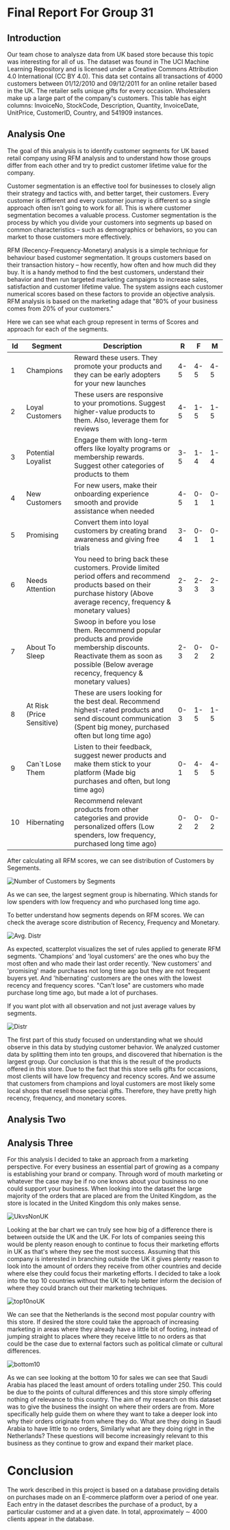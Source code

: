 # Final Report For Group 31


## Introduction
Our team chose to analysze data from UK based store because this topic was interesting for all of us. The dataset was found in The UCI Machine Learning Repository and is licensed under a Creative Commons Attribution 4.0 International (CC BY 4.0). This data set contains all transactions of 4000 customers between 01/12/2010 and 09/12/2011 for an online retailer based in the UK. The retailer sells unique gifts for every occasion. Wholesalers make up a large part of the company's customers. This table has eight columns: InvoiceNo, StockCode, Description, Quantity, InvoiceDate, UnitPrice, CustomerID, Country, and 541909 instances.

## Analysis One
The goal of this analysis is to identify customer segments for UK based retail company using RFM analysis and to understand how those groups differ from each other and try to predict customer lifetime value for the company.

Customer segmentation is an effective tool for businesses to closely align their strategy and tactics with, and better target, their customers. Every customer is different and every customer journey is different so a single approach often isn’t going to work for all. This is where customer segmentation becomes a valuable process. Customer segmentation is the process by which you divide your customers into segments up based on common characteristics – such as demographics or behaviors, so you can market to those customers more effectively.

RFM (Recency-Frequency-Monetary) analysis is a simple technique for behaviour based customer segmentation. It groups customers based on their transaction history – how recently, how often and how much did they buy. It is a handy method to find the best customers, understand their behavior and then run targeted marketing campaigns to increase sales, satisfaction and customer lifetime value. The system assigns each customer numerical scores based on these factors to provide an objective analysis. RFM analysis is based on the marketing adage that "80% of your business comes from 20% of your customers."

Here we can see what each group represent in terms of Scores and approach for each of the segments.

| Id  | Segment                   | Description                                                                                                                                                                          | R   | F   | M   |
|-----|---------------------------|--------------------------------------------------------------------------------------------------------------------------------------------------------------------------------------|-----|-----|-----|
| 1   | Champions                 | Reward these users. They promote your products and they can be early adopters for your new launches                                                                                  | 4-5 | 4-5 | 4-5 |
| 2   | Loyal Customers           | These users are responsive to your promotions. Suggest higher-value products to them. Also, leverage them for reviews                                                                | 4-5 | 1-5 | 1-5 |
| 3   | Potential Loyalist        | Engage them with long-term offers like loyalty programs or membership rewards. Suggest other categories of products to them                                                          | 3-5 | 1-4 | 1-4 |
| 4   | New Customers             | For new users, make their onboarding experience smooth and provide assistance when needed                                                                                            | 4-5 | 0-1 | 0-1 |
| 5   | Promising                 | Convert them into loyal customers by creating brand awareness and giving free trials                                                                                                 | 3-4 | 0-1 | 0-1 |
| 6   | Needs Attention           | You need to bring back these customers. Provide limited period offers and recommend products based on their purchase history (Above average recency, frequency & monetary values)    | 2-3 | 2-3 | 2-3 |
| 7   | About To Sleep            | Swoop in before you lose them. Recommend popular products and provide membership discounts. Reactivate them as soon as possible (Below average recency, frequency & monetary values) | 2-3 | 0-2 | 0-2 |
| 8   | At Risk (Price Sensitive) | These are users looking for the best deal. Recommend highest-rated products and send discount communication (Spent big money, purchased often but long time ago)                     | 0-3 | 1-5 | 1-5 |
| 9   | Can`t Lose Them           | Listen to their feedback, suggest newer products and make them stick to your platform (Made big purchases and often, but long time ago)                                              | 0-1 | 4-5 | 4-5 |
| 10  | Hibernating               | Recommend relevant products from other categories and provide personalized offers (Low spenders, low frequency, purchased long time ago)                                             | 0-2 | 0-2 | 0-2 |

After calculating all RFM scores, we can see distribution of Customers by Segements.

![Number of Customers by Segments](./images/NumberOfCustomers.png)

As we can see, the largest segment group is hibernating. Which stands for low spenders with low frequency and who purchased long time ago.

To better understand how segments depends on RFM scores. We can check the average score distribution of Recency, Frequency and Monetary.

![Avg. Distr](./images/DistrOfSegments.png)

As expected, scatterplot visualizes the set of rules applied to generate RFM segments. 'Champions' and 'loyal customers' are the ones who buy the most often and who made their last order recently. 'New customers' and 'promising' made purchases not long time ago but they are not frequent buyers yet. And 'hibernating' customers are the ones with the lowest recency and frequency scores. "Can't lose" are customers who made purchase long time ago, but made a lot of purchases.

 If you want plot with all observation and not just average values by segments. 

![Distr](./images/DistrOfSegments2.png)

The first part of this study focused on understanding what we should observe in this data by studying customer behavior. We analyzed customer data by splitting them into ten groups, and discovered that hibernation is the largest group. Our conclusion is that this is the result of the products offered in this store. Due to the fact that this store sells gifts for occasions, most clients will have low frequency and recency scores. And we assume that customers from champions and loyal customers are most likely some local shops that resell those special gifts. Therefore, they have pretty high recency, frequency, and monetary scores.

## Analysis Two

## Analysis Three

For this analysis I decided to take an approach from a marketing perspective. For every business an essential part of growing as a company is establishing your brand or company. Through word of mouth marketing or whatever the case may be if no one knows about your business no one could support your business. When looking into the dataset the large majority of the orders that are placed are from the United Kingdom, as the store is located in the United Kingdom this only makes sense.

![UkvsNonUK](./images/UKvsOutsideUKBarChart.png)

Looking at the bar chart we can truly see how big of a difference there is between outside the UK and the UK. For lots of companies seeing this would be plenty reason enough to continue to focus their marketing efforts in UK as that's where they see the most success.
Assuming that this company is interested in branching outside the UK it gives plenty reason to look into the amount of orders they receive from other countries and decide where else they could focus their marketing efforts. I decided to take a look into the top 10 countries without the UK to help better inform the decision of where they could branch out their marketing techniques.

![top10noUK](./images/Top10SalesNoUK.png)

We can see that the Netherlands is the second most popular country with this store. If desired the store could take the approach of increasing marketing in areas where they already have a little bit of footing, instead of jumping straight to places where they receive little to no orders as that could be the case due to external factors such as political climate or cultural differences.

![bottom10](./images/Bottom10Sales.png) 

As we can see looking at the bottom 10 for sales we can see that Saudi Arabia has placed the least amount of orders totalling under 250.
This could be due to the points of cultural differences and this store simply offering nothing of relevance to this country.
The aim of my research on this dataset was to give the business the insight on where their orders are from. More specifically help guide them on where they want to take a deeper look into why their orders originate from where they do. What are they doing in Saudi Arabia to have little to no orders, Similarly what are they doing right in the Netherlands? These questions will become increasingly relevant to this business as they continue to grow and expand their market place.

# Conclusion

The work described in this project is based on a database providing details on purchases made on an E-commerce platform over a period of one year. Each entry in the dataset describes the purchase of a product, by a particular customer and at a given date. In total, approximately  ∼
4000 clients appear in the database. 

